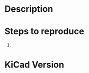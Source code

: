 <!-- --------Before Creating a New Issue-----------
* Limit report to a single issue.
* Search the issue tracker to verify the issue has not already been reported.
* Complete all instructions between `template comment markers <>.
* Keep report contents limited to the necessary information required to fix the issue.
* When creating an issue against the stable version of KiCad, make sure the latest available stable version is installed as issues may have already been resolved in later stable versions. -->
# Description
<!-- What is the current behavior and what is the expected behavior?  -->
<!-- If the issue is visual/graphical, please attach screenshots of the problem. -->
<!--  Add the issue details below this line and before the "Steps to reproduce" heading. -->

# Steps to reproduce
<!-- If there are multiple steps to reproduce it or it is a visual issue, then providing a screen recording as an attachment to this report is recommended. -->
<!-- If this issue is specific to a project, please attach the necessary files to this issue. -->
<!--  Add the steps to reproduce using the numbers below -->
<!--  Add new step numbers before the "KiCad Version" heading. -->
1.

# KiCad Version

